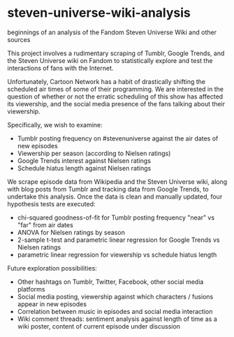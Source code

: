 # steven-universe-wiki-analysis
beginnings of an analysis of the Fandom Steven Universe Wiki and other sources

This project involves a rudimentary scraping of Tumblr, Google Trends, and the Steven Universe wiki on Fandom to statistically explore and test the interactions of fans with the Internet.

Unfortunately, Cartoon Network has a habit of drastically shifting the scheduled air times of some of their programming. We are interested in the question of whether or not the erratic scheduling of this show has affected its viewership, and the social media presence of the fans talking about their viewership.

Specifically, we wish to examine: 
 - Tumblr posting frequency on #stevenuniverse against the air dates of new episodes
 - Viewership per season (according to Nielsen ratings)
 - Google Trends interest against Nielsen ratings
 - Schedule hiatus length against Nielsen ratings
 
We scrape episode data from Wikipedia and the Steven Universe wiki, along with blog posts from Tumblr and tracking data from Google Trends, to undertake this analysis. Once the data is clean and manually updated, four hypothesis tests are executed:
 - chi-squared goodness-of-fit for Tumblr posting frequency "near" vs "far" from air dates
 - ANOVA for Nielsen ratings by season
 - 2-sample t-test and parametric linear regression for Google Trends vs Nielsen ratings
 - parametric linear regression for viewership vs schedule hiatus length
 

Future exploration possibilities:
 - Other hashtags on Tumblr, Twitter, Facebook, other social media platforms
 - Social media posting, viewership against which characters / fusions appear in new episodes
 - Correlation between music in episodes and social media interaction
 - Wiki comment threads: sentiment analysis against length of time as a wiki poster, content of current episode under discussion


